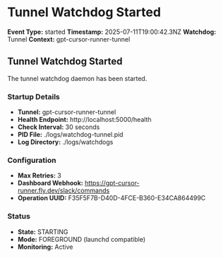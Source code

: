 # Tunnel Watchdog Started

**Event Type:** started
**Timestamp:** 2025-07-11T19:00:42.3NZ
**Watchdog:** Tunnel
**Context:** gpt-cursor-runner-tunnel


## Tunnel Watchdog Started

The tunnel watchdog daemon has been started.

### Startup Details
- **Tunnel:** gpt-cursor-runner-tunnel
- **Health Endpoint:** http://localhost:5000/health
- **Check Interval:** 30 seconds
- **PID File:** ./logs/watchdog-tunnel.pid
- **Log Directory:** ./logs/watchdogs

### Configuration
- **Max Retries:** 3
- **Dashboard Webhook:** https://gpt-cursor-runner.fly.dev/slack/commands
- **Operation UUID:** F35F5F7B-D40D-4FCE-B360-E34CA864499C

### Status
- **State:** STARTING
- **Mode:** FOREGROUND (launchd compatible)
- **Monitoring:** Active


